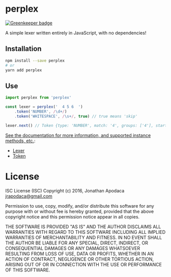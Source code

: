 perplex
=======

[![Greenkeeper badge](https://badges.greenkeeper.io/jrop/perplex.svg)](https://greenkeeper.io/)

A simple lexer written entirely in JavaScript, with no dependencies!

## Installation

```sh
npm install --save perplex
# or
yarn add perplex
```

## Use

```js
import perplex from 'perplex'

const lexer = perplex('  4 5 6  ')
	.token('NUMBER', /\d+/)
	.token('WHITESPACE', /\s+/, true) // true means 'skip'

lexer.next() // Token {type: 'NUMBER', match: '4', groups: ['4'], start: 2, end: 3}
```

[See the documentation for more information, and supported instance methods, etc.](https://jrop.github.io/perplex/):

* [Lexer](https://jrop.github.io/perplex/class/lib/lexer.js~Lexer.html)
* [Token](https://jrop.github.io/perplex/class/lib/token.js~Token.html)

# License

ISC License (ISC)
Copyright (c) 2016, Jonathan Apodaca <jrapodaca@gmail.com>

Permission to use, copy, modify, and/or distribute this software for any purpose with or without fee is hereby granted, provided that the above copyright notice and this permission notice appear in all copies.

THE SOFTWARE IS PROVIDED "AS IS" AND THE AUTHOR DISCLAIMS ALL WARRANTIES WITH REGARD TO THIS SOFTWARE INCLUDING ALL IMPLIED WARRANTIES OF MERCHANTABILITY AND FITNESS. IN NO EVENT SHALL THE AUTHOR BE LIABLE FOR ANY SPECIAL, DIRECT, INDIRECT, OR CONSEQUENTIAL DAMAGES OR ANY DAMAGES WHATSOEVER RESULTING FROM LOSS OF USE, DATA OR PROFITS, WHETHER IN AN ACTION OF CONTRACT, NEGLIGENCE OR OTHER TORTIOUS ACTION, ARISING OUT OF OR IN CONNECTION WITH THE USE OR PERFORMANCE OF THIS SOFTWARE.
